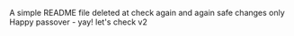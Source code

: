 A simple README file
deleted at
check again
and again
safe changes only
Happy passover - yay!
let's check v2

